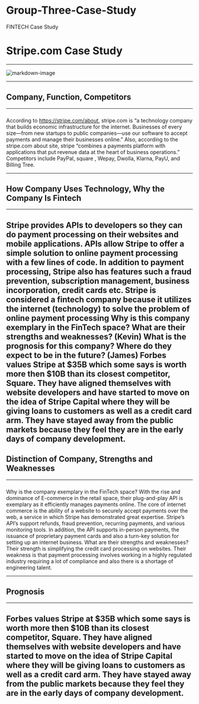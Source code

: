 # Group-Three-Case-Study
FINTECH Case Study

# Stripe.com Case Study
---
![markdown-image](C:\Users\Frank\OneDrive\Pictures\stripe.png)

---
## Company, Function, Competitors
---
###
According to https://stripe.com/about, stripe.com is “a technology company that builds economic infrastructure for the internet. Businesses of every size—from new startups to public companies—use our software to accept payments and manage their businesses online.” Also, according to the stripe.com about site, stripe “combines a payments platform with applications that put revenue data at the heart of business operations.” Competitors include PayPal, square , Wepay, Dwolla, Klarna, PayU, and Billing Tree.


---
## How Company Uses Technology, Why the Company Is Fintech
---
###
Stripe provides APIs to developers so they can do payment processing on their websites and mobile applications. APIs  allow Stripe to offer a simple solution to online payment processing with a few lines of code. In addition to payment processing, Stripe also has features such a fraud prevention, subscription management, business incorporation, credit cards etc.
Stripe is considered a fintech company because it utilizes the internet (technology) to solve the problem of online payment processing
Why is this company exemplary in the FinTech space? What are their strengths and weaknesses? (Kevin)
What is the prognosis for this company? Where do they expect to be in the future? (James)
Forbes values Stripe at $35B which some says is worth more then $10B than its closest competitor, Square. They have aligned themselves with website developers and have started to move on the idea of Stripe Capital where they will be giving loans to customers as well as a credit card arm. They have stayed away from the public markets because they feel they are in the early days of company development.
---
## Distinction of Company, Strengths and Weaknesses
---
###
Why is the company exemplary in the FinTech space?
With the rise and dominance of E-commerce in the retail space, their plug-and-play API is exemplary as it efficiently manages payments online.
The core of internet commerce is the ability of a website to securely accept payments over the web, a service in which Stripe has demonstrated great expertise. Stripe’s API’s support refunds, fraud prevention, recurring payments, and various monitoring tools. In addition, the API supports in-person payments, the issuance of proprietary payment cards and also a turn-key solution for setting up an internet business.
What are their strengths and weaknesses?
Their strength is simplifying the credit card processing on websites. Their weakness is that payment processing involves working in a highly regulated industry requiring a lot of compliance and also there is a shortage of engineering talent.


---
## Prognosis
---
###
Forbes values Stripe at $35B which some says is worth more then $10B than its closest competitor, Square.  They have aligned themselves with website developers and have started to move on the idea of Stripe Capital where they will be giving loans to customers as well as a credit card arm.  They have stayed away from the public markets because they feel they are in the early days of company development.
---
